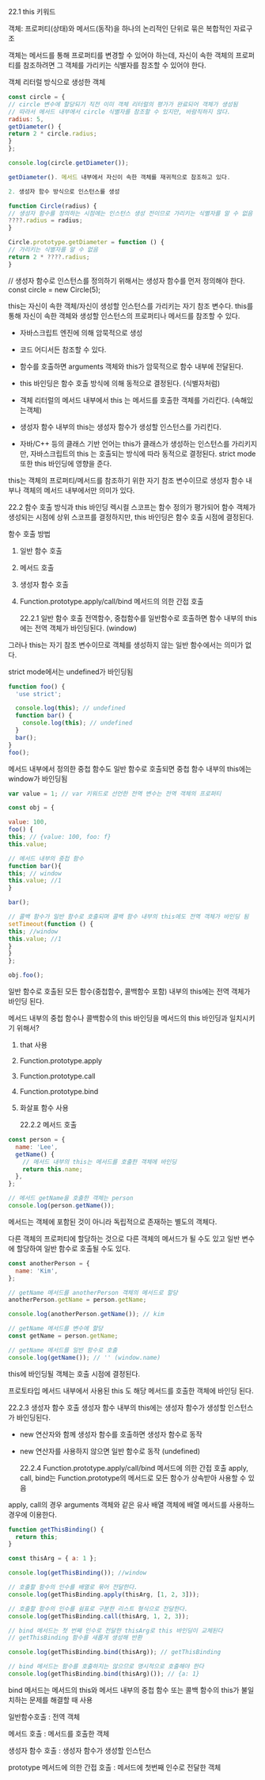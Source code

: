 22.1 this 키워드

객체: 프로퍼티(상태)와 메서드(동작)을 하나의 논리적인 단위로 묶은 복합적인 자료구조

객체는 메서드를 통해 프로퍼티를 변경할 수 있어야 하는데, 자신이 속한 객체의 프로퍼티를 참조하려면 그 객체를 가리키는 식별자를 참조할 수 있어야 한다.

객체 리터럴 방식으로 생성한 객체

```js
const circle = {
// circle 변수에 할당되기 직전 이미 객체 리터럴의 평가가 완료되어 객체가 생성됨
// 따라서 메서드 내부에서 circle 식별자를 참조할 수 있지만, 바람직하지 않다.
radius: 5,
getDiameter() {
return 2 * circle.radius;
}
};

console.log(circle.getDiameter());

getDiameter(). 메서드 내부에서 자신이 속한 객체를 재귀적으로 참조하고 있다.

2. 생성자 함수 방식으로 인스턴스를 생성

function Circle(radius) {
// 생성자 함수를 정의하는 시점에는 인스턴스 생성 전이므로 가리키는 식별자를 알 수 없음
????.radius = radius;
}

Circle.prototype.getDiameter = function () {
// 가리키는 식별자를 알 수 없음
return 2 * ????.radius;
}
```

// 생성자 함수로 인스턴스를 정의하기 위해서는 생성자 함수를 먼저 정의해야 한다.
const circle = new Circle(5);

this는 자신이 속한 객체/자신이 생성할 인스턴스를 가리키는 자기 참조 변수다. this를 통해 자신이 속한 객체와 생성할 인스턴스의 프로퍼티나 메서드를 참조할 수 있다.

- 자바스크립트 엔진에 의해 암묵적으로 생성

- 코드 어디서든 참조할 수 있다.

- 함수를 호출하면 arguments 객체와 this가 암묵적으로 함수 내부에 전달된다.

- this 바인딩은 함수 호출 방식에 의해 동적으로 결정된다. (식별자처럼)

- 객체 리터럴의 메서드 내부에서 this 는 메서드를 호출한 객체를 가리킨다. (속해있는객체)

- 생성자 함수 내부의 this는 생성자 함수가 생성할 인스턴스를 가리킨다.

- 자바/C++ 등의 클래스 기반 언어는 this가 클래스가 생성하는 인스턴스를 가리키지만, 자바스크립트의 this 는 호출되는 방식에 따라 동적으로 결정된다. strict mode 또한 this 바인딩에 영향을 준다.

this는 객체의 프로퍼티/메서드를 참조하기 위한 자기 참조 변수이므로 생성자 함수 내부나 객체의 메서드 내부에서만 의미가 있다.

22.2 함수 호출 방식과 this 바인딩
렉시컬 스코프는 함수 정의가 평가되어 함수 객체가 생성되는 시점에 상위 스코프를 결정하지만, this 바인딩은 함수 호출 시점에 결정된다.

함수 호출 방법

1. 일반 함수 호출

2. 메서드 호출

3. 생성자 함수 호출

4. Function.prototype.apply/call/bind 메서드의 의한 간접 호출

   22.2.1 일반 함수 호출
   전역함수, 중첩함수를 일반함수로 호출하면 함수 내부의 this에는 전역 객체가 바인딩된다. (window)

그러나 this는 자기 참조 변수이므로 객체를 생성하지 않는 일반 함수에서는 의미가 없다.

strict mode에서는 undefined가 바인딩됨

```js
function foo() {
  'use strict';

  console.log(this); // undefined
  function bar() {
    console.log(this); // undefined
  }
  bar();
}
foo();
```

메서드 내부에서 정의한 중첩 함수도 일반 함수로 호출되면 중첩 함수 내부의 this에는 window가 바인딩됨

```js
var value = 1; // var 키워드로 선언한 전역 변수는 전역 객체의 프로퍼티

const obj = {

value: 100,
foo() {
this; // {value: 100, foo: f}
this.value;

// 메서드 내부의 중첩 함수
function bar(){
this; // window
this.value; //1
}

bar();

// 콜백 함수가 일반 함수로 호출되며 콜백 함수 내부의 this에도 전역 객체가 바인딩 됨
setTimeout(function () {
this; //window
this.value; //1
}
}
};

obj.foo();
```

일반 함수로 호출된 모든 함수(중첩함수, 콜백함수 포함) 내부의 this에는 전역 객체가 바인딩 된다.

메서드 내부의 중첩 함수나 콜백함수의 this 바인딩을 메서드의 this 바인딩과 일치시키기 위해서?

1. that 사용

2. Function.prototype.apply

3. Function.prototype.call

4. Function.prototype.bind

5. 화살표 함수 사용

   22.2.2 메서드 호출

```js
const person = {
  name: 'Lee',
  getName() {
    // 메서드 내부의 this는 메서드를 호출한 객체에 바인딩
    return this.name;
  },
};

// 메서드 getName을 호출한 객체는 person
console.log(person.getName());
```

메서드는 객체에 포함된 것이 아니라 독립적으로 존재하는 별도의 객체다.

다른 객체의 프로퍼티에 할당하는 것으로 다른 객체의 메서드가 될 수도 있고 일반 변수에 할당하여 일반 함수로 호출될 수도 있다.

```js
const anotherPerson = {
  name: 'Kim',
};

// getName 메서드를 anotherPerson 객체의 메서드로 할당
anotherPerson.getName = person.getName;

console.log(anotherPerson.getName()); // kim

// getName 메서드를 변수에 할당
const getName = person.getName;

// getName 메서드를 일반 함수로 호출
console.log(getName()); // '' (window.name)
```

this에 바인딩될 객체는 호출 시점에 결정된다.

프로토타입 메서드 내부에서 사용된 this 도 해당 메서드를 호출한 객체에 바인딩 된다.

22.2.3 생성자 함수 호출
생성자 함수 내부의 this에는 생성자 함수가 생성할 인스턴스가 바인딩된다.

- new 연산자와 함께 생성자 함수를 호출하면 생성자 함수로 동작

- new 연산자를 사용하지 않으면 일반 함수로 동작 (undefined)

  22.2.4 Function.prototype.apply/call/bind 메서드에 의한 간접 호출
  apply, call, bind는 Function.prototype의 메서드로 모든 함수가 상속받아 사용할 수 있음

apply, call의 경우 arguments 객체와 같은 유사 배열 객체에 배열 메서드를 사용하느 경우에 이용한다.

```js
function getThisBinding() {
  return this;
}

const thisArg = { a: 1 };

console.log(getThisBinding()); //window

// 호출할 함수의 인수를 배열로 묶어 전달한다.
console.log(getThisBinding.apply(thisArg, [1, 2, 3]));

// 호출할 함수의 인수를 쉼표로 구분한 리스트 형식으로 전달한다.
console.log(getThisBinding.call(thisArg, 1, 2, 3));

// bind 메서드는 첫 번째 인수로 전달한 thisArg로 this 바인딩이 교체된다
// getThisBinding 함수를 새롭게 생성해 반환

console.log(getThisBinding.bind(thisArg)); // getThisBinding

// bind 메서드는 함수를 호출하지는 않으므로 명시적으로 호출해야 한다
console.log(getThisBinding.bind(thisArg)()); // {a: 1}
```

bind 메서드는 메서드의 this와 메서드 내부의 중첩 함수 또는 콜백 함수의 this가 불일치하는 문제를 해결할 때 사용

일반함수호출 : 전역 객체

메서드 호출 : 메서드를 호출한 객체

생성자 함수 호출 : 생성자 함수가 생성할 인스턴스

prototype 메서드에 의한 간접 호출 : 메서드에 첫번째 인수로 전달한 객체
